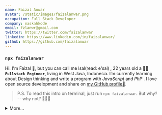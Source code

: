 ```yaml
---
name: Faizal Anwar
avatar: /static/images/faizalanwar.png
occupation: Full Stack Developer
company: naskahkode
email: fzlanwr@gmail.com
twitter: https://twitter.com/faizalanwar
linkedin: https://www.linkedin.com/in/faizalanwar/
github: https://github.com/faizalanwar
---
```


### `npx faizalanwar`

<!-- <img src="https://media.giphy.com/media/hvRJCLFzcasrR4ia7z/giphy.gif" width="25px">  -->

Hi. I'm Faizal 👋, but you can call me Isal(read: e'sal) , 22 years old a 👨‍💻 **`Fullstack Engineer`**, living in West Java, Indonesia. I’m currently learning about Design thinking and write a program with <i>JavaScript</i> and <i>PhP</i> . I love open source development and share on [my GitHub profile🚶](https://github.com/faizalanwar).

<!--

- 💻  [What am I doing about Open Source? (**GitHub**, you're already here)](https://github.com/faizalanwar)
- 🐦  [What do I think? (**Twitter**)](https://twitter.com/fzlanwr)
- 🏹  [Curriculum vitae, the path of my life (**LinkedIn**)](https://linkedin.com/in/faizalanwar)

Do not forget to view my open source projects below 👇🏻
 -->

> P.S. To read this intro on terminal, just run `npx faizalanwar`. But why? -- why not? 🤷🏻‍♂️

<!-- <img src="https://spotify-github-profile.vercel.app/api/view?uid=009v6xi434xnrztc9o4xa9toj&cover_image=false&theme=natemoo-re" style=" margin-right: 0;width: 50%;"> -->

<details>
  <summary>More...</summary>
  
  <br/> 
  
## Github statistics  &nbsp; ![](https://visitor-badge.glitch.me/badge?page_id=faizalanwar.visitor-badge&left_text=MyPageVisitors)  
<p align="center">
    <a href="https://github.com/faizalanwar">
       <img height="180em" alt="faizalanwar" src="https://github-readme-streak-stats.herokuapp.com/?user=faizalanwar&hide_border=true"/>
    </a>
</p>
 <p align="center">
  <img height="180em" src="https://github-readme-stats.vercel.app/api?username=faizalanwar&count_private=true&show_icons=true&include_all_commits=true&hide_border=true" alt="faizalanwar's github stats" />
  <img height="180em" src="https://github-readme-stats.vercel.app/api/top-langs/?username=faizalanwar&layout=compact&count_private=true&show_icons=true&include_all_commits=true&hide_border=true" alt="faizalanwar's github stats" /> 
</p>

<p align="center">
 <img  src="https://github-profile-trophy.vercel.app/?username=faizalanwar" alt="faizalanwar's github stats" /> 
 <img src="https://activity-graph.herokuapp.com/graph?username=faizalanwar&bg_color=ffffff&color=000000&line=facc15&point=ffffff&area_color=27272a&area=true&hide_border=true" alt="faizalanwar's github stats" /> 
</p>
  
##  Want to build like this ?

clone this repo `npm install && npm update`

#### Publishing to npm

- Register an account at npmjs.com if you don’t have one.
- Add a user to your CLI by running `npm adduser.`
- Provide the username and password you used to register the npm account.
- Go to package.json and add following lines **if it doesn't exist** :


    `"bin": {
      "your-package-name": "./index.js"
    }`

- Publish the package. `npm publish --access=public`
- And to push the updates to npm: `npm publish`

  <hr />
  
 🎁 Thanks for checking my profile. I got something for you -  [**Flexbox-Guide**](https://flexbox-guide.vercel.app/) ⚡ A Guide for the concept of `CSS Flexbox`, `Responsive Design` and Simply `CSS code Generator`. 🎉  by souravdev777
</details>
